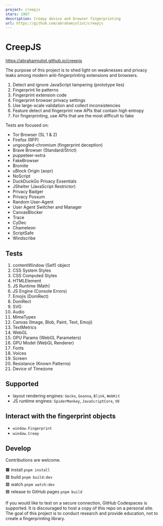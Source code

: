 ```yaml
---
project: creepjs
stars: 1967
description: Creepy device and browser fingerprinting
url: https://github.com/abrahamjuliot/creepjs
---
```


CreepJS
=======

https://abrahamjuliot.github.io/creepjs

The purpose of this project is to shed light on weaknesses and privacy leaks among modern anti-fingerprinting extensions and browsers.

1.  Detect and ignore JavaScript tampering (prototype lies)
2.  Fingerprint lie patterns
3.  Fingerprint extension code
4.  Fingerprint browser privacy settings
5.  Use large-scale validation and collect inconsistencies
6.  Feature detect and fingerprint new APIs that contain high entropy
7.  For fingerprinting, use APIs that are the most difficult to fake

Tests are focused on:

-   Tor Browser (SL 1 & 2)
-   Firefox (RFP)
-   ungoogled-chromium (fingerprint deception)
-   Brave Browser (Standard/Strict)
-   puppeteer-extra
-   FakeBrowser
-   Bromite
-   uBlock Origin (aopr)
-   NoScript
-   DuckDuckGo Privacy Essentials
-   JShelter (JavaScript Restrictor)
-   Privacy Badger
-   Privacy Possum
-   Random User-Agent
-   User Agent Switcher and Manager
-   CanvasBlocker
-   Trace
-   CyDec
-   Chameleon
-   ScriptSafe
-   Windscribe

Tests
-----

1.  contentWindow (Self) object
2.  CSS System Styles
3.  CSS Computed Styles
4.  HTMLElement
5.  JS Runtime (Math)
6.  JS Engine (Console Errors)
7.  Emojis (DomRect)
8.  DomRect
9.  SVG
10.  Audio
11.  MimeTypes
12.  Canvas (Image, Blob, Paint, Text, Emoji)
13.  TextMetrics
14.  WebGL
15.  GPU Params (WebGL Parameters)
16.  GPU Model (WebGL Renderer)
17.  Fonts
18.  Voices
19.  Screen
20.  Resistance (Known Patterns)
21.  Device of Timezone

Supported
---------

-   layout rendering engines: `Gecko`, `Goanna`, `Blink`, `WebKit`
-   JS runtime engines: `SpiderMonkey`, `JavaScriptCore`, `V8`

Interact with the fingerprint objects
-------------------------------------

-   `window.Fingerprint`
-   `window.Creep`

Develop
-------

Contributions are welcome.

🟫 install `pnpm install`  
🟩 build `pnpm build:dev`  
🟪 watch `pnpm watch:dev`  
🟦 release to GitHub pages `pnpm build`  

If you would like to test on a secure connection, GitHub Codespaces is supported. It is discouraged to host a copy of this repo on a personal site. The goal of this project is to conduct research and provide education, not to create a fingerprinting library.
